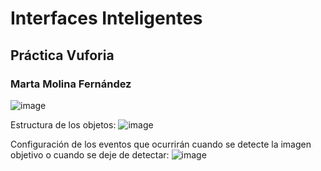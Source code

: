 # Interfaces Inteligentes
## Práctica Vuforia
### Marta Molina Fernández

![image](https://user-images.githubusercontent.com/83011996/208214998-c7b965f5-d267-4fe3-a7e6-dbd2c33639bd.png)

Estructura de los objetos:
![image](https://user-images.githubusercontent.com/83011996/208214986-5256a843-031c-4add-af24-66c7763f204b.png)

Configuración de los eventos que ocurrirán cuando se detecte la imagen objetivo o cuando se deje de detectar:
![image](https://user-images.githubusercontent.com/83011996/208214973-70553bdf-bc8e-4fb4-9c4c-16c38e9d6bc7.png)
